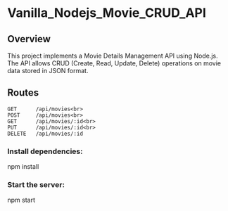 # Vanilla_Nodejs_Movie_CRUD_API

## Overview

This project implements a Movie Details Management API using Node.js. The API allows CRUD (Create, Read, Update, Delete) operations on movie data stored in JSON format.

## Routes

```
GET      /api/movies<br>
POST     /api/movies<br>
GET      /api/movies/:id<br>
PUT      /api/movies/:id<br>
DELETE   /api/movies/:id

```

### Install dependencies:
npm install

### Start the server:
npm start





